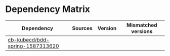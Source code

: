 # Dependency Matrix

Dependency | Sources | Version | Mismatched versions
---------- | ------- | ------- | -------------------
[cb-kubecd/bdd-spring-1587313620](https://github.com/cb-kubecd/bdd-spring-1587313620.git) |  | []() | 

